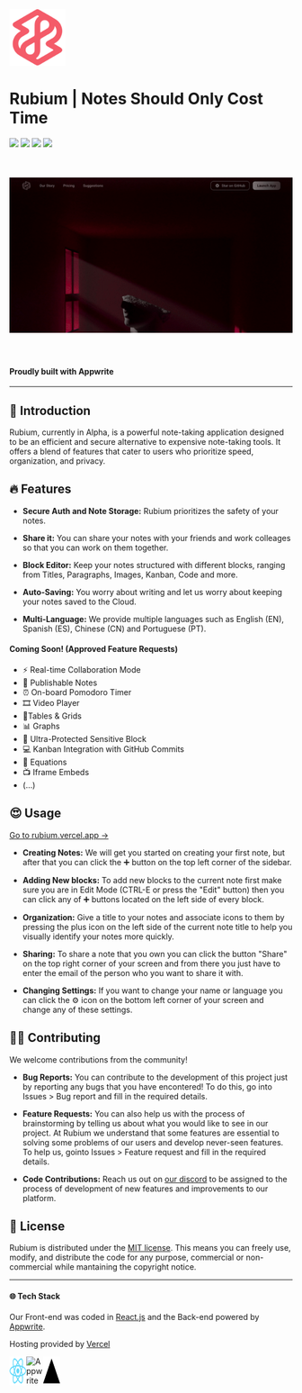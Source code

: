  <img height="100" src="/public/rubium-logomark.svg"/>

# Rubium | Notes Should Only Cost Time

![](https://img.shields.io/badge/Alpha-white)
![](https://img.shields.io/badge/Note_Taking-App-f45b69)
![](https://img.shields.io/github/issues/t4zzlerdeveloper/rubium?color=f45b69)
![](https://img.shields.io/github/license/t4zzlerdeveloper/rubium?color=f45b69)

  <img style="object-fit:contain" height="350" src="/src/assets/screenshots/landing.gif"/>

#### Proudly built with Appwrite

---

## 👋 Introduction

Rubium, currently in Alpha, is a powerful note-taking application designed to be an efficient and secure alternative to expensive note-taking tools. It offers a blend of features that cater to users who prioritize speed, organization, and privacy.

## 🔥 Features

* **Secure Auth and Note Storage:** Rubium prioritizes the safety of your notes.

* **Share it:** You can share your notes with your friends and work colleages so that you can work on them together.

* **Block Editor:** Keep your notes structured with different blocks, ranging from Titles, Paragraphs, Images, Kanban, Code and more.

* **Auto-Saving:** You worry about writing and let us worry about keeping your notes saved to the Cloud.

* **Multi-Language:** We provide multiple languages such as English (EN), Spanish (ES), Chinese (CN) and Portuguese (PT).

#### Coming Soon! (Approved Feature Requests)
- ⚡️ Real-time Collaboration Mode
- 📑 Publishable Notes
- ⏰ On-board Pomodoro Timer
- 🎞️ Video Player
- 🧱Tables & Grids
- 📊 Graphs
- 🔐 Ultra-Protected Sensitive Block
- 💻 Kanban Integration with GitHub Commits
- 🧮 Equations
- 📺 Iframe Embeds
- (...)

## 😍 Usage
[Go to rubium.vercel.app →](https://rubium.vercel.app)

* **Creating Notes:** We will get you started on creating your first note, but after that you can click the ➕ button on the top left corner of the sidebar.

* **Adding New blocks:** To add new blocks to the current note first make sure you are in Edit Mode (CTRL-E or press the "Edit" button) then you can click any of ➕ buttons located on the left side of every block.

* **Organization:** Give a title to your notes and associate icons to them by pressing the plus icon on the left side of the current note title to help you visually identify your notes more quickly.

* **Sharing:** To share a note that you own you can click the button "Share" on the top right corner of your screen and from there you just have to enter the email of the person who you want to share it with.

* **Changing Settings:** If you want to change your name or language you can click the ⚙️ icon on the bottom left corner of your screen and change any of these settings.

## 🧑‍💻 Contributing

We welcome contributions from the community!

* **Bug Reports:** You can contribute to the development of this project just by reporting any bugs that you have encontered! To do this, go into Issues > Bug report and fill in the required details.

* **Feature Requests:** You can also help us with the process of brainstorming by telling us about what you would like to see in our project. At Rubium we understand that some features are essential to solving some problems of our users and develop never-seen features. To help us, gointo Issues > Feature request and fill in the required details.

* **Code Contributions:** Reach us out on [our discord](https://discord.gg/twnjGqHZQn) to be assigned to the process of development of new features and improvements to our platform.

## 📄 License

Rubium is distributed under the [MIT license](https://github.com/t4zzlerdeveloper/rubium/blob/main/LICENSE). This means you can freely use, modify, and distribute the code for any purpose, commercial or non-commercial while mantaining the copyright notice.

---

#### 🌐 Tech Stack
Our Front-end was coded in [React.js](https://react.dev/) and the Back-end powered by [Appwrite](https://appwrite.io). 

Hosting provided by [Vercel](https://vercel.com/)
<div style="display:flex;">
  <img width="30" src="https://github.com/devicons/devicon/raw/master/icons/react/react-original.svg"/>
  <img width="30" alt="Appwrite" src="https://appwrite.io/assets/logomark/logo.svg"/>
  <img width="30" src="https://github.com/devicons/devicon/raw/master/icons/vercel/vercel-original.svg"/>
</div>




